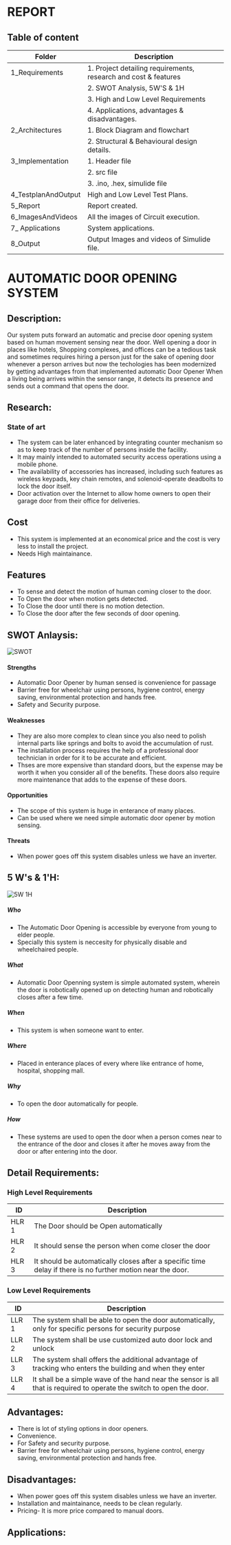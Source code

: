 # REPORT 
## Table of content
 | Folder               |            	Description                        |
   |----------------------|------------------------------------------------
   | 1_Requirements	      | 1. Project detailing requirements, research and cost & features
   |                      | 2. SWOT Analysis, 5W'S & 1H
   |                      | 3. High and Low Level Requirements
   |                      | 4. Applications, advantages & disadvantages. 
   | 2_Architectures      | 1. Block Diagram and flowchart
   |                      | 2. Structural & Behavioural design details.
   | 3_Implementation     |	1. Header file
   |                      | 2. src file
   |                      | 3. .ino, .hex, simulide file
   | 4_TestplanAndOutput 	| High and Low Level Test Plans.
   | 5_Report             | Report created.
   | 6_ImagesAndVideos    | All the images  of Circuit execution.
   | 7_ Applications      | System applications.
   | 8_Output             | Output Images and videos of Simulide file.

# AUTOMATIC DOOR OPENING SYSTEM
## Description:
  Our system puts forward an automatic and precise door opening system based on human movement sensing near the door. Well opening a door in places like hotels, Shopping complexes, and offices can be a tedious task and sometimes requires hiring a person just for the sake of opening door whenever a person arrives but now the techologies has been modernized by getting advantages from that implemented automatic Door Opener When a living being arrives within the sensor range, it detects its presence and sends out a command that opens the door.   
## Research:
 ### State of art
  * The system can be later enhanced by integrating counter mechanism so as to keep track of the number of persons inside the facility.
  * It may mainly intended to automated security access operations using a mobile phone.
  * The availability of accessories has increased, including such features as wireless keypads, key chain remotes, and solenoid-operate deadbolts to lock the door itself.
  * Door activation over the Internet to allow home owners to open their garage door from their office for deliveries.
## Cost
  * This system is implemented at an economical price and the cost is very less to install the project.
  * Needs High maintainance.
## Features
* To sense and detect the motion of human coming closer to the door.
* To Open the door when motion gets detected.
* To Close the door until there is no motion detection.
* To Close the door after the few seconds of door opening.
 ## SWOT Anlaysis:
  ![SWOT](https://user-images.githubusercontent.com/98866123/157143115-a11939fd-6ba1-4b4c-ba1b-6cf11cc1f617.PNG)
  #### Strengths
   * Automatic Door Opener by human sensed is convenience for passage
   * Barrier free for wheelchair using persons, hygiene control, energy saving, environmental protection and hands free.
   * Safety and Security purpose.
  #### Weaknesses
   * They are also more complex to clean since you also need to polish internal parts like springs and bolts to avoid the accumulation of rust.
   * The installation process requires the help of a professional door technician in order for it to be accurate and efficient.
   * Thses are more expensive than standard doors, but the expense may be worth it when you consider all of the benefits. These doors also require more maintenance that              adds to the expense of these doors.
 #### Opportunities
   * The scope of this system is huge in enterance of many places.
   * Can be used where we need simple automatic door opener by motion sensing.
 #### Threats
   * When power goes off this system disables unless we have an inverter.
  
## 5 W's & 1'H:
![5W   1H](https://user-images.githubusercontent.com/98866123/157143833-e8fe8c67-67f7-45a7-8da8-200e532b0c4d.PNG)

 ##### Who
   * The Automatic Door Opening is accessible by everyone from young to elder people.
   * Specially this system is neccesity for physically disable and wheelchaired people.
 ##### What
   * Automatic Door Openning system is simple automated system, wherein the door is robotically opened up on detecting human and robotically closes after a few time.
 ##### When
   * This system is when someone want to enter.
 ##### Where 
   * Placed in enterance places of every where like entrance of home, hospital, shopping mall.
 ##### Why
   * To open the door automatically for people.
 ##### How
   * These systems are used to open the door when a person comes near to the entrance of the door and closes it after he moves away from the door or after entering into the           door.
## Detail Requirements:
 ### High Level Requirements
 |  ID   |                Description
 |-------|------------------------------------------------------------------
 | HLR 1 | The Door should be Open automatically 
 | HLR 2 | It should sense the person when come closer the door
 | HLR 3 | It should be automatically closes after a specific time delay if there is no further motion near the door.
 
 ### Low Level Requirements
 | ID    |          Description
 |-------|--------------------------------------------------------------------------------
 | LLR 1 | The system shall be able to open the door automatically, only for specific persons for security purpose
 | LLR 2 | The system shall be use customized auto door lock and unlock
 | LLR 3 | The system shall offers the additional advantage of tracking who enters the building and when they enter
 | LLR 4 | It shall be a simple wave of the hand near the sensor is all that is required to operate the switch to open the door.
## Advantages:
* There is lot of styling options in door openers.
* Convenience.
* For Safety and security purpose.
* Barrier free for wheelchair using persons, hygiene control, energy saving, environmental protection and hands free.

## Disadvantages:
*  When power goes off this system disables unless we have an inverter.
*  Installation and maintainance, needs to be clean regularly.
*  Pricing- It is more price compared to manual doors.
## Applications:
